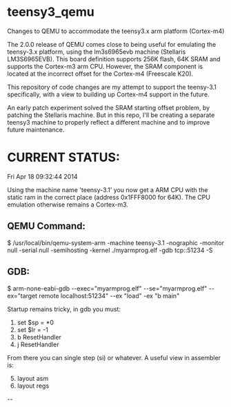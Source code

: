 teensy3_qemu
============

Changes to QEMU to accommodate the teensy3.x arm platform (Cortex-m4)

The 2.0.0 release of QEMU comes close to being useful for emulating
the teensy-3.x platform, using the lm3s6965evb machine (Stellaris
LM3S6965EVB). This board definition supports 256K flash, 64K SRAM
and supports the Cortex-m3 arm CPU. However, the SRAM component is
located at the incorrect offset for the Cortex-m4 (Freescale K20).

This repository of code changes are my attempt to support the teensy-3.1
specifically, with a view to building up Cortex-m4 support in the
future.

An early patch experiment solved the SRAM starting offset problem, by
patching the Stellaris machine. But in this repo, I'll be creating a
separate teensy3 machine to properly reflect a different machine and to
improve future maintenance.

CURRENT STATUS:
======================================================================

Fri Apr 18 09:32:44 2014

Using the machine name 'teensy-3.1' you now get a ARM CPU with the
static ram in the correct place (address 0x1FFF8000 for 64K). The
CPU emulation otherwise remains a Cortex-m3.

QEMU Command:
-------------

$ /usr/local/bin/qemu-system-arm -machine teensy-3.1 -nographic -monitor null -serial null -semihosting -kernel ./myarmprog.elf -gdb tcp::51234 -S

GDB:
----

$ arm-none-eabi-gdb --exec="myarmprog.elf" --se="myarmprog.elf" --ex="target remote localhost:51234" --ex "load" -ex "b main"

Startup remains tricky, in gdb you must:

1.  set $sp = *0
2.  set $lr = -1
3.  b ResetHandler
4.  j ResetHandler

From there you can single step (si) or whatever. A useful view in
assembler is:

5. layout asm
6. layout regs

--
